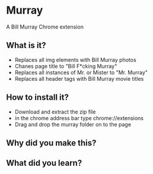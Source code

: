 # Murray
A Bill Murray Chrome extension

## What is it?
- Replaces all img elements with Bill Murray photos
- Chanes page title to "Bill F\*cking Murray"
- Replaces all instances of Mr. or Mister to "Mr. Murray"
- Replaces all header tags with Bill Murray movie titles


## How to install it?

- Download and extract the zip file
- in the chrome address bar type chrome://extensions
- Drag and drop the murray folder on to the page

## Why did you make this?

## What did you learn?

